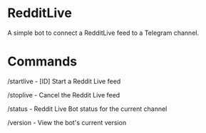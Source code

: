 # RedditLive
A simple bot to connect a RedditLive feed to a Telegram channel.

# Commands
/startlive - [ID] Start a Reddit Live feed

/stoplive - Cancel the Reddit Live feed

/status - Reddit Live Bot status for the current channel

/version - View the bot's current version

